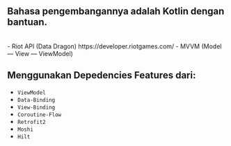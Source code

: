 
## Bahasa pengembangannya adalah Kotlin dengan bantuan.  
<br>
- Riot API (Data Dragon)
https://developer.riotgames.com/
- MVVM (Model — View — ViewModel)


## Menggunakan Depedencies Features dari:
- `ViewModel`
- `Data-Binding`
- `View-Binding`
- `Coroutine-Flow`
- `Retrofit2`
- `Moshi`
- `Hilt`
<br>
